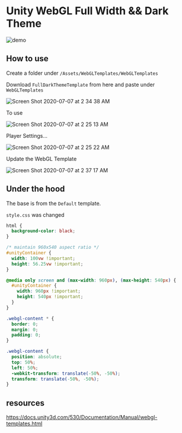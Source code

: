 # Unity WebGL Full Width && Dark Theme

![demo](https://user-images.githubusercontent.com/19412160/86728110-1ef01080-bffa-11ea-9966-f9971a05c92d.gif)

## How to use

Create a folder under `/Assets/WebGLTemplates/WebGLTemplates`

Download `FullDarkThemeTemplate` from here and paste under `WebGLTemplates`

![Screen Shot 2020-07-07 at 2 34 38 AM](https://user-images.githubusercontent.com/19412160/86728391-6aa2ba00-bffa-11ea-8430-2a8ab7d5aae5.png)

To use

![Screen Shot 2020-07-07 at 2 25 13 AM](https://user-images.githubusercontent.com/19412160/86728720-b05f8280-bffa-11ea-8532-64d9b1185315.png)

Player Settings...

![Screen Shot 2020-07-07 at 2 25 22 AM](https://user-images.githubusercontent.com/19412160/86728763-bbb2ae00-bffa-11ea-8c00-25298155df97.png)

Update the WebGL Template

![Screen Shot 2020-07-07 at 2 37 17 AM](https://user-images.githubusercontent.com/19412160/86728817-cd945100-bffa-11ea-9e97-3863460578c1.png)

## Under the hood

The base is from the `Default` template.

`style.css` was changed

```css
html {
  background-color: black;
}

/* maintain 960x540 aspect ratio */
#unityContainer {
  width: 100vw !important;
  height: 56.25vw !important;
}

@media only screen and (max-width: 960px), (max-height: 540px) {
  #unityContainer {
    width: 960px !important;
    height: 540px !important;
  }
}

.webgl-content * {
  border: 0;
  margin: 0;
  padding: 0;
}

.webgl-content {
  position: absolute;
  top: 50%;
  left: 50%;
  -webkit-transform: translate(-50%, -50%);
  transform: translate(-50%, -50%);
}

```

## resources

https://docs.unity3d.com/530/Documentation/Manual/webgl-templates.html
